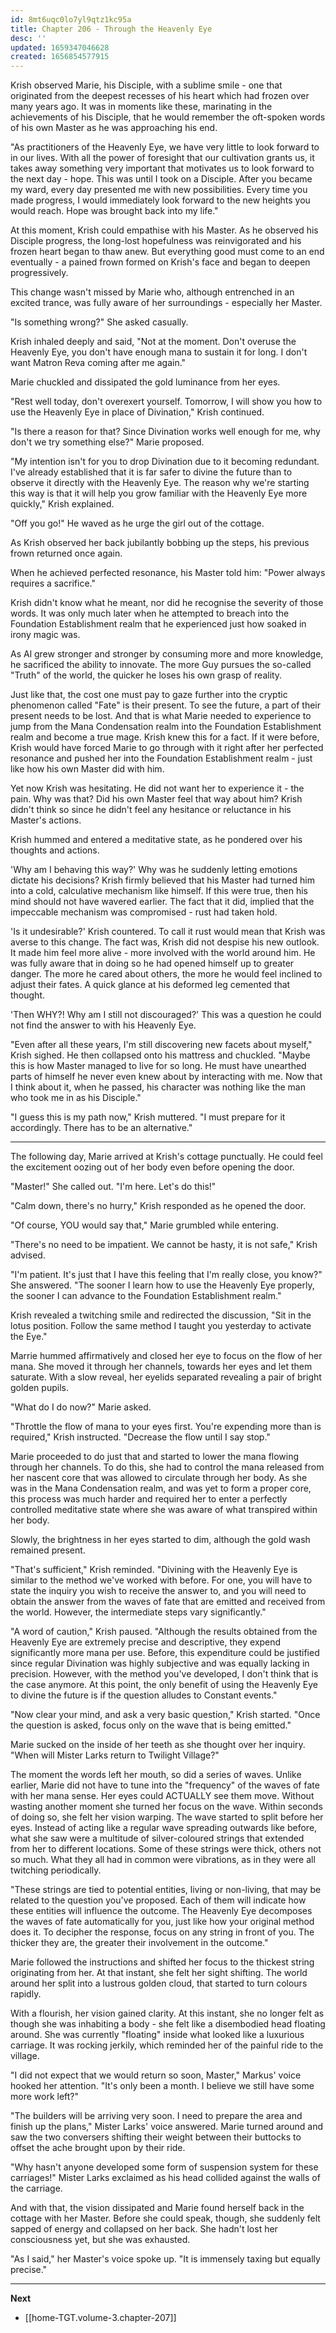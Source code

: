 ```yaml
---
id: 8mt6uqc0lo7yl9qtz1kc95a
title: Chapter 206 - Through the Heavenly Eye
desc: ''
updated: 1659347046628
created: 1656854577915
---
```


Krish observed Marie, his Disciple, with a sublime smile - one that originated from the deepest recesses of his heart which had frozen over many years ago. It was in moments like these, marinating in the achievements of his Disciple, that he would remember the oft-spoken words of his own Master as he was approaching his end.

"As practitioners of the Heavenly Eye, we have very little to look forward to in our lives. With all the power of foresight that our cultivation grants us, it takes away something very important that motivates us to look forward to the next day - hope. This was until I took on a Disciple. After you became my ward, every day presented me with new possibilities. Every time you made progress, I would immediately look forward to the new heights you would reach. Hope was brought back into my life."

At this moment, Krish could empathise with his Master. As he observed his Disciple progress, the long-lost hopefulness was reinvigorated and his frozen heart began to thaw anew. But everything good must come to an end eventually - a pained frown formed on Krish's face and began to deepen progressively.

This change wasn't missed by Marie who, although entrenched in an excited trance, was fully aware of her surroundings - especially her Master.

"Is something wrong?" She asked casually.

Krish inhaled deeply and said, "Not at the moment. Don't overuse the Heavenly Eye, you don't have enough mana to sustain it for long. I don't want Matron Reva coming after me again."

Marie chuckled and dissipated the gold luminance from her eyes.

"Rest well today, don't overexert yourself. Tomorrow, I will show you how to use the Heavenly Eye in place of Divination," Krish continued.

"Is there a reason for that? Since Divination works well enough for me, why don't we try something else?" Marie proposed.

"My intention isn't for you to drop Divination due to it becoming redundant. I've already established that it is far safer to divine the future than to observe it directly with the Heavenly Eye. The reason why we're starting this way is that it will help you grow familiar with the Heavenly Eye more quickly," Krish explained.

"Off you go!" He waved as he urge the girl out of the cottage.

As Krish observed her back jubilantly bobbing up the steps, his previous frown returned once again.

When he achieved perfected resonance, his Master told him: "Power always requires a sacrifice."

Krish didn't know what he meant, nor did he recognise the severity of those words. It was only much later when he attempted to breach into the Foundation Establishment realm that he experienced just how soaked in irony magic was.

As Al grew stronger and stronger by consuming more and more knowledge, he sacrificed the ability to innovate. The more Guy pursues the so-called "Truth" of the world, the quicker he loses his own grasp of reality.

Just like that, the cost one must pay to gaze further into the cryptic phenomenon called "Fate" is their present. To see the future, a part of their present needs to be lost. And that is what Marie needed to experience to jump from the Mana Condensation realm into the Foundation Establishment realm and become a true mage. Krish knew this for a fact. If it were before, Krish would have forced Marie to go through with it right after her perfected resonance and pushed her into the Foundation Establishment realm - just like how his own Master did with him.

Yet now Krish was hesitating. He did not want her to experience it - the pain. Why was that? Did his own Master feel that way about him? Krish didn't think so since he didn't feel any hesitance or reluctance in his Master's actions.

Krish hummed and entered a meditative state, as he pondered over his thoughts and actions.

'Why am I behaving this way?' Why was he suddenly letting emotions dictate his decisions? Krish firmly believed that his Master had turned him into a cold, calculative mechanism like himself. If this were true, then his mind should not have wavered earlier. The fact that it did, implied that the impeccable mechanism was compromised - rust had taken hold.

'Is it undesirable?' Krish countered. To call it rust would mean that Krish was averse to this change. The fact was, Krish did not despise his new outlook. It made him feel more alive - more involved with the world around him. He was fully aware that in doing so he had opened himself up to greater danger. The more he cared about others, the more he would feel inclined to adjust their fates. A quick glance at his deformed leg cemented that thought.

'Then WHY?! Why am I still not discouraged?' This was a question he could not find the answer to with his Heavenly Eye.

"Even after all these years, I'm still discovering new facets about myself," Krish sighed. He then collapsed onto his mattress and chuckled. "Maybe this is how Master managed to live for so long. He must have unearthed parts of himself he never even knew about by interacting with me. Now that I think about it, when he passed, his character was nothing like the man who took me in as his Disciple."

"I guess this is my path now," Krish muttered. "I must prepare for it accordingly. There has to be an alternative."

____

The following day, Marie arrived at Krish's cottage punctually. He could feel the excitement oozing out of her body even before opening the door.

"Master!" She called out. "I'm here. Let's do this!"

"Calm down, there's no hurry," Krish responded as he opened the door.

"Of course, YOU would say that," Marie grumbled while entering.

"There's no need to be impatient. We cannot be hasty, it is not safe," Krish advised.

"I'm patient. It's just that I have this feeling that I'm really close, you know?" She answered. "The sooner I learn how to use the Heavenly Eye properly, the sooner I can advance to the Foundation Establishment realm."

Krish revealed a twitching smile and redirected the discussion, "Sit in the lotus position. Follow the same method I taught you yesterday to activate the Eye."

Marrie hummed affirmatively and closed her eye to focus on the flow of her mana. She moved it through her channels, towards her eyes and let them saturate. With a slow reveal, her eyelids separated revealing a pair of bright golden pupils.

"What do I do now?" Marie asked.

"Throttle the flow of mana to your eyes first. You're expending more than is required," Krish instructed. "Decrease the flow until I say stop."

Marie proceeded to do just that and started to lower the mana flowing through her channels. To do this, she had to control the mana released from her nascent core that was allowed to circulate through her body. As she was in the Mana Condensation realm, and was yet to form a proper core, this process was much harder and required her to enter a perfectly controlled meditative state where she was aware of what transpired within her body.

Slowly, the brightness in her eyes started to dim, although the gold wash remained present.

"That's sufficient," Krish reminded. "Divining with the Heavenly Eye is similar to the method we've worked with before. For one, you will have to state the inquiry you wish to receive the answer to, and you will need to obtain the answer from the waves of fate that are emitted and received from the world. However, the intermediate steps vary significantly."

"A word of caution," Krish paused. "Although the results obtained from the Heavenly Eye are extremely precise and descriptive, they expend significantly more mana per use. Before, this expenditure could be justified since regular Divination was highly subjective and was equally lacking in precision. However, with the method you've developed, I don't think that is the case anymore. At this point, the only benefit of using the Heavenly Eye to divine the future is if the question alludes to Constant events."

"Now clear your mind, and ask a very basic question," Krish started. "Once the question is asked, focus only on the wave that is being emitted."

Marie sucked on the inside of her teeth as she thought over her inquiry. "When will Mister Larks return to Twilight Village?"

The moment the words left her mouth, so did a series of waves. Unlike earlier, Marie did not have to tune into the "frequency" of the waves of fate with her mana sense. Her eyes could ACTUALLY see them move. Without wasting another moment she turned her focus on the wave. Within seconds of doing so, she felt her vision warping. The wave started to split before her eyes. Instead of acting like a regular wave spreading outwards like before, what she saw were a multitude of silver-coloured strings that extended from her to different locations. Some of these strings were thick, others not so much. What they all had in common were vibrations, as in they were all twitching periodically.

"These strings are tied to potential entities, living or non-living, that may be related to the question you've proposed. Each of them will indicate how these entities will influence the outcome. The Heavenly Eye decomposes the waves of fate automatically for you, just like how your original method does it. To decipher the response, focus on any string in front of you. The thicker they are, the greater their involvement in the outcome."

Marie followed the instructions and shifted her focus to the thickest string originating from her. At that instant, she felt her sight shifting. The world around her split into a lustrous golden cloud, that started to turn colours rapidly.

With a flourish, her vision gained clarity. At this instant, she no longer felt as though she was inhabiting a body - she felt like a disembodied head floating around. She was currently "floating" inside what looked like a luxurious carriage. It was rocking jerkily, which reminded her of the painful ride to the village.

"I did not expect that we would return so soon, Master," Markus' voice hooked her attention. "It's only been a month. I believe we still have some more work left?"

"The builders will be arriving very soon. I need to prepare the area and finish up the plans," Mister Larks' voice answered. Marie turned around and saw the two conversers shifting their weight between their buttocks to offset the ache brought upon by their ride.

"Why hasn't anyone developed some form of suspension system for these carriages!" Mister Larks exclaimed as his head collided against the walls of the carriage.

And with that, the vision dissipated and Marie found herself back in the cottage with her Master. Before she could speak, though, she suddenly felt sapped of energy and collapsed on her back. She hadn't lost her consciousness yet, but she was exhausted.

"As I said," her Master's voice spoke up. "It is immensely taxing but equally precise."

____

**Next**
* [[home-TGT.volume-3.chapter-207]]